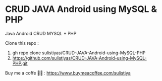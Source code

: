 # CRUD JAVA Android using MySQL & PHP
Java Android CRUD MYSQL + PHP

Clone this repo : 
1. gh repo clone sulistiyas/CRUD-JAVA-Android-using-MySQL-PHP
2. https://github.com/sulistiyas/CRUD-JAVA-Android-using-MySQL-PHP.git 

Buy me a coffe 🤗🤩 : https://www.buymeacoffee.com/sulistiya


